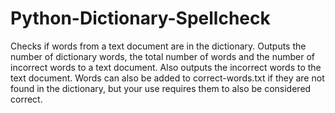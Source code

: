 # Python-Dictionary-Spellcheck
Checks if words from a text document are in the dictionary. 
Outputs the number of dictionary words, the total number of words and the number of incorrect words to a text document. 
Also outputs the incorrect words to the text document.
Words can also be added to correct-words.txt if they are not found in the dictionary, but your use requires them to also be considered correct.
